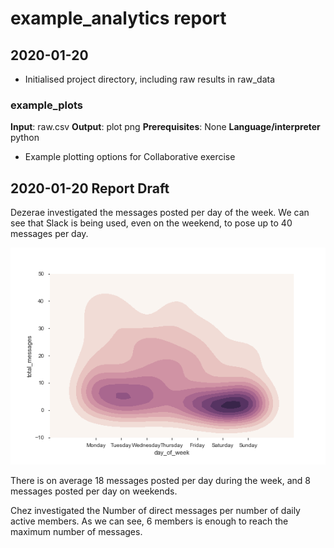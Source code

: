 # example_analytics report
 
## 2020-01-20

- Initialised project directory, including raw results in raw_data

### example_plots

**Input**: raw.csv
**Output**: plot png
**Prerequisites**:  None
**Language/interpreter**  python

- Example plotting options for Collaborative exercise


## 2020-01-20 Report Draft


Dezerae investigated the messages posted per day of the week. We can see that Slack is being used, even on the weekend, to pose up to 40 messages per day.

!['messages_per_day'](dc_results/dc_messages_per_day.png)

There is on average 18 messages posted per day during the week, and 8 messages posted per day on weekends.

Chez investigated the Number of direct messages per number of daily active members. As we can see, 6 members is enough to reach the maximum number of messages.


